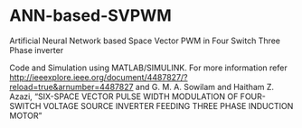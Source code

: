 # ANN-based-SVPWM
Artificial Neural Network based Space Vector PWM in Four Switch Three Phase inverter

Code and Simulation using MATLAB/SIMULINK. For more information refer http://ieeexplore.ieee.org/document/4487827/?reload=true&arnumber=4487827
and G. M. A. Sowilam and Haitham Z. Azazi, “SIX-SPACE VECTOR PULSE WIDTH MODULATION OF FOUR-SWITCH VOLTAGE SOURCE INVERTER FEEDING THREE PHASE INDUCTION MOTOR”

